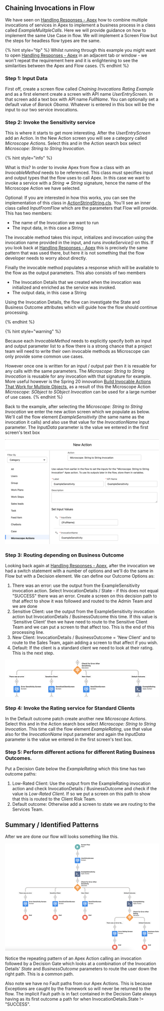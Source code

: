 ## Chaining Invocations in Flow

We have seen on [Handling Responses - Apex](ErrorHandling.md) how to combine multiple invocations of services in Apex to implement a business process in a class called *ExampleMulitpleCalls*. Here we will provide guidance on how to implement the same Use Case in flow. We will implement a Screen Flow but the steps for headless flow types are the same.

{% hint style="tip" %}
Whilst running through this example you might want to open [Handling Responses - Apex](ErrorHandling.md) in an adjacent tab or window - we won't repeat the requirement here and it is enlightening to see the similarities between the Apex and Flow cases.
{% endhint %}

### Step 1: Input Data

First off, create a screen flow called *Chaining Invocations Rating Example* and as a first element create a screen with API name *UserEntryScreen*. In that screen add a text box with API name *FullName*. You can optionally set a default value of *Barack Obama*. Whatever is entered in this box will be the input to our two service invocations.

### Step 2: Invoke the Sensitivity service

This is where it starts to get more interesting. After the *UserEntryScreen* add an Action. In the New Action screen you will see a category called *Microscope Actions*. Select this and in the Action search box select *Microscope: String to String Invocation*. 

{% hint style="info" %}

What is this? In order to invoke Apex from flow a class with an *InvocableMethod* needs to be referenced. This class must specifies input and output types that the flow uses to call Apex. In this case we want to invoke a service with a *String => String* signature, hence the name of the Microscope Action we have selected. 

Optional: If you are interested in how this works, you can see the implementation of this class in [ActionStringString.cls](https://github.com/kevinhenryburke/frictionless/blob/master/serviceBase/force-app/Framework/classes/flow/actions/reusable/ActionStringString.cls). You'll see an inner class called *InputFromFlow* which are the parameters that Flow will provide. This has two members:

* The name of the Invocation we want to run
* The input data, in this case a String

The invocable method takes this input, initializes and invocation using the invocation name provided in the input, and runs *invokeService()* on this. If you look back at [Handling Responses - Apex](ErrorHandling.md) this is precisely the same pattern that was used there, but here it is not something that the flow developer needs to worry about directly.

Finally the invocable method populates a response which will be available to the flow as the output parameters. This also consists of two members

* The Invocation Details that we created when the invocation was initialized and enriched as the service was invoked. 
* The output data, in this case a String

Using the Invocation Details, the flow can investigate the State and Business Outcome attributes which will guide how the flow should continue processing.

{% endhint %}


{% hint style="warning" %}

Because each *InvocableMethod* needs to explicitly specify both an input and output parameter list to a flow there is a strong chance that a project team will need to write their own invocable methods as Microscope can only provide some common use cases. 

However once one is written for an input / output pair then it is resuable for any calls with the same parameters. The *Microscope: String to String Invocation* is reusable for any invocation with that signature for example. More useful however is the Spring 20 innovation [Build Invocable Actions That Work for Multiple Objects](https://help.salesforce.com/s/articleView?id=release-notes.rn_forcecom_flow_fbuilder_dynamic_types.htm&type=5&release=224), as a result of this the Microscope Action *Microscope: SObject to SObject Invocation* can be used for a large number of use cases.
{% endhint %}


Back to the example, after selecting the *Microscope: String to String Invocation* we enter the new action screen which we populate as below. We'll call the flow element *ExampleSensitivity* (the same name as the invocation it calls) and also use that value for the *InvocationName* input parameter. The *InputData* parameter is the value we entered in the first screen's text box

![Configuring the First Invocation Actions](SensitivityAction.png)

### Step 3: Routing depending on Business Outcome

Looking back again at [Handling Responses - Apex](ErrorHandling.md), after the invocation we had a switch statement with a number of options and we'll do the same in Flow but with a Decision element. We can define our Outcome Options as:

1. There was an error: use the output from the ExampleSensitivity invocation action. Select InvocationDetails / State - if this does not equal "SUCCESS" there was an error. Create a screen on this decision path to that affect to show it was followed and routed to the Admin Team and we are done
2. Sensitive Client: use the output from the ExampleSensitivity invocation action but InvocationDetails / BusinessOutcome this time. If this value is 'Sensitive Client' then we have need to route to the Sensitive Client Team and we can put a screen to that affect too. This is the end of this processing line.
3. New Client: InvocationDetails / BusinessOutcome = 'New Client' and to route to the Sales Team, again adding a screen to that affect if you wish.
4. Default: If the client is a standard client we need to look at their rating. This is the next step.

![Using Business Outcomes](DecisionGate.png)


### Step 4: Invoke the Rating service for Standard Clients


In the Default outcome patch create another new *Microscope Actions*. Select this and in the Action search box select *Microscope: String to String Invocation*. This time call the flow element *ExampleRating*, use that value also for the *InvocationName* input parameter and again the *InputData* parameter is the value we entered in the first screen's text box.


### Step 5: Perform different actions for different Rating Business Outcomes.


Put a Decision Gate below the *ExampleRating* which this time has two outcome paths:

1. Low-Rated Client: Use the output from the ExampleRating invocation action and check InvocationDetails / BusinessOutcome and check if the value is *Low-Rated Client*. If so we put a screen on this path to show that this is routed to the Client Risk Team.
2. Default outcome: Otherwise add a screen to state we are routing to the Services Team. 

## Summary / Identified Patterns

After we are done our flow will looks something like this. 

![Full Example Flow](ExampleFlow.png)

Notice the repeating pattern of an Apex Action calling an invocation followed by a Decision Gate which looks at a combination of the Invocation Details' *State* and *BusinessOutcome* parameters to route the user down the right path. This is a common path. 

Also note we have no Fault paths from our Apex Actions. This is because Exceptions are caught by the framework so will never be returned to the flow. The implicit Fault path is in fact contained in the Decision Gate always having as its first outcome a path for when InvocationDetails.State != "SUCCESS".





